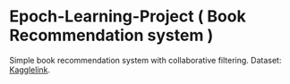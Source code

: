 # Epoch-Learning-Project ( Book Recommendation system )
Simple book recommendation system with collaborative filtering.
Dataset: [Kagglelink](https://www.kaggle.com/datasets/arashnic/book-recommendation-dataset).
